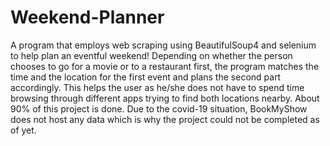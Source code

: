 # Weekend-Planner
A program that employs web scraping using BeautifulSoup4 and selenium to help plan an eventful weekend! 
Depending on whether the person chooses to go for a movie or to a restaurant first, the program matches the time and the location for the first event and plans the second part accordingly. This helps the user as he/she does not have to spend time browsing through different apps trying to find both locations nearby.
About 90% of this project is done. Due to the covid-19 situation, BookMyShow does not host any data which is why the project could not be completed as of yet.
